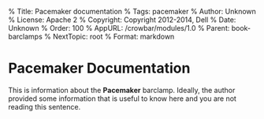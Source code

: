 % Title: Pacemaker documentation
% Tags: pacemaker
% Author: Unknown
% License: Apache 2
% Copyright: Copyright 2012-2014, Dell 
% Date: Unknown
% Order: 100
% AppURL: /crowbar/modules/1.0
% Parent: book-barclamps
% NextTopic: root
% Format: markdown

# Pacemaker Documentation

This is information about the **Pacemaker** barclamp. Ideally, the author provided some information that is 
useful to know here and you are not reading this sentence.
